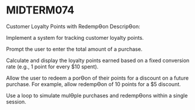 # MIDTERM074

Customer Loyalty Points with RedempƟon
DescripƟon:

Implement a system for tracking customer loyalty points.

Prompt the user to enter the total amount of a purchase.

Calculate and display the loyalty points earned based on a fixed conversion rate (e.g.,
1 point for every $10 spent).

Allow the user to redeem a porƟon of their points for a discount on a future purchase.
For example, allow redempƟon of 10 points for a $5 discount.

Use a loop to simulate mulƟple purchases and redempƟons within a single session.
